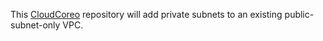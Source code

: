 This [CloudCoreo](http://www.cloudcoreo.com) repository will add private subnets to an existing public-subnet-only VPC.